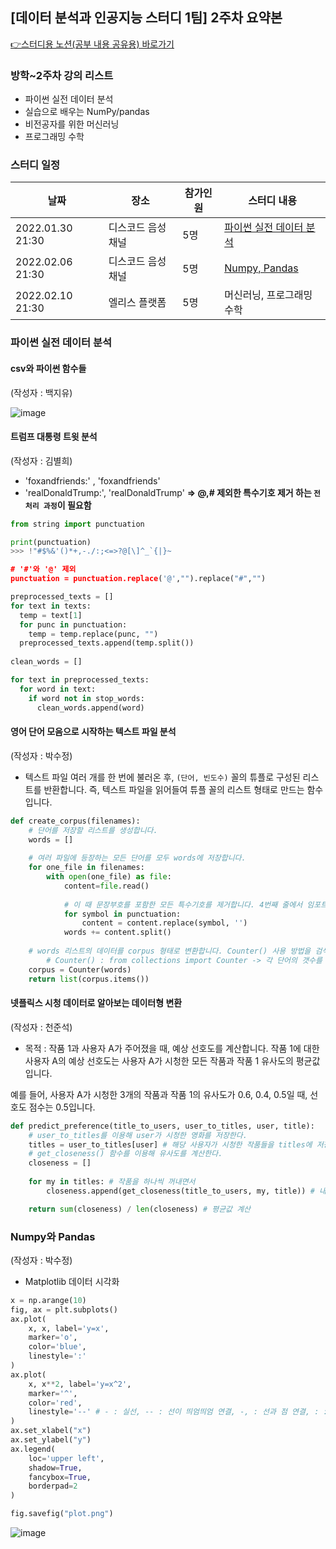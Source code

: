 ## [데이터 분석과 인공지능 스터디 1팀] 2주차 요약본

[👉스터디용 노션(공부 내용 공유용) 바로가기](https://gigantic-increase-961.notion.site/1-42d23dd397ce468d9aa4d24fcf7dc916)

### 방학~2주차 강의 리스트
- 파이썬 실전 데이터 분석
- 실습으로 배우는 NumPy/pandas
- 비전공자를 위한 머신러닝
- 프로그래밍 수학


### 스터디 일정
|       날짜       |         장소      |  참가인원 | 스터디 내용 |
| ---------------- | ----------------- | ------ | ------------- |
| 2022.01.30 21:30 | 디스코드 음성채널  |  5명 | [파이썬 실전 데이터 분석](#파이썬-실전-데이터-분석) |
| 2022.02.06 21:30 | 디스코드 음성채널  | 5명 | [Numpy, Pandas](#Numpy와-Pandas) | 
| 2022.02.10 21:30 |   엘리스 플랫폼  | 5명 | 머신러닝, 프로그래밍 수학 | 


### 파이썬 실전 데이터 분석

#### csv와 파이썬 함수들

(작성자 : 백지유)



![image](https://user-images.githubusercontent.com/71163016/153526193-688ccebd-317a-475d-a578-be843133572c.png)


#### 트럼프 대통령 트윗 분석
(작성자 : 김별희)
- 'foxandfriends:' , 'foxandfriends' 
- 'realDonaldTrump:', 'realDonaldTrump'
**⇒ @,# 제외한 특수기호 제거 하는 ` 전처리 과정 `이 필요함**
```python
from string import punctuation

print(punctuation)
>>> !"#$%&'()*+,-./:;<=>?@[\]^_`{|}~

# '#'와 '@' 제외
punctuation = punctuation.replace('@',"").replace("#","")

preprocessed_texts = []
for text in texts:
  temp = text[1]
  for punc in punctuation:
    temp = temp.replace(punc, "")
  preprocessed_texts.append(temp.split())
  
clean_words = []

for text in preprocessed_texts:
  for word in text:
    if word not in stop_words:
      clean_words.append(word)
```

#### 영어 단어 모음으로 시작하는 텍스트 파일 분석
(작성자 : 박수정)
- 텍스트 파일 여러 개를 한 번에 불러온 후, `(단어, 빈도수)` 꼴의 튜플로 구성된 리스트를 반환합니다.
즉, 텍스트 파일을 읽어들여 튜플 꼴의 리스트 형태로 만드는 함수 입니다.
```python
def create_corpus(filenames):
    # 단어를 저장할 리스트를 생성합니다.
    words = []
    
    # 여러 파일에 등장하는 모든 단어를 모두 words에 저장합니다.
    for one_file in filenames:
        with open(one_file) as file:
            content=file.read()
        
            # 이 때 문장부호를 포함한 모든 특수기호를 제거합니다. 4번째 줄에서 임포트한 punctuation을  이용하세요.
            for symbol in punctuation:
                content = content.replace(symbol, '')
            words += content.split()
    
    # words 리스트의 데이터를 corpus 형태로 변환합니다. Counter() 사용 방법을 검색해보세요.
		# Counter() : from collections import Counter -> 각 단어의 갯수를 딕셔너리 형태로 반환
    corpus = Counter(words)
    return list(corpus.items())
```

#### 넷플릭스 시청 데이터로 알아보는 데이터형 변환
(작성자 : 천준석)
- 목적 :  작품 1과 사용자 A가 주어졌을 때, 예상 선호도를 계산합니다.
작품 1에 대한 사용자 A의 예상 선호도는 사용자 A가 시청한 모든 작품과 작품 1 유사도의 평균값입니다.

예를 들어, 사용자 A가 시청한 3개의 작품과 작품 1의 유사도가 0.6, 0.4, 0.5일 때, 선호도 점수는 0.5입니다.

```python
def predict_preference(title_to_users, user_to_titles, user, title):
    # user_to_titles를 이용해 user가 시청한 영화를 저장한다.
    titles = user_to_titles[user] # 해당 사용자가 시청한 작품들을 titles에 저장한다.
    # get_closeness() 함수를 이용해 유사도를 계산한다.
    closeness = []
    
    for my in titles: # 작품을 하나씩 꺼내면서
        closeness.append(get_closeness(title_to_users, my, title)) # 내가 시청한 작품과 특정 작품의 유사도를 계산하여 closeness 리스트에 넣는다

    return sum(closeness) / len(closeness) # 평균값 계산
```


### Numpy와 Pandas
(작성자 : 박수정)
- Matplotlib 데이터 시각화
```python
x = np.arange(10)
fig, ax = plt.subplots()
ax.plot(
    x, x, label='y=x',
    marker='o',
    color='blue',
    linestyle=':'
)
ax.plot(
    x, x**2, label='y=x^2',
    marker='^',
    color='red',
    linestyle='--' # - : 실선, -- : 선이 띄엄띄엄 연결, -, : 선과 점 연결, : : 점선
)
ax.set_xlabel("x")
ax.set_ylabel("y")
ax.legend(
    loc='upper left',
    shadow=True,
    fancybox=True,
    borderpad=2
)

fig.savefig("plot.png")
```
![image](https://user-images.githubusercontent.com/71163016/153526865-472959ad-9509-4917-a3ab-63a915bcbd2a.png)
